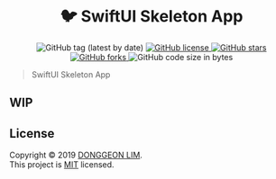 <h1 align="center">🐦 SwiftUI Skeleton App</h1>
<p align="center">
  <img alt="GitHub tag (latest by date)" src="https://img.shields.io/github/v/tag/PW486/swiftui-skeleton-app?color=orange&label=release&style=flat-square">
  <a href="https://github.com/PW486/swiftui-skeleton-app/blob/master/LICENSE">
    <img alt="GitHub license" src="https://img.shields.io/github/license/PW486/swiftui-skeleton-app?style=flat-square">
  </a>
  <a href="https://github.com/PW486/swiftui-skeleton-app/stargazers">
    <img alt="GitHub stars" src="https://img.shields.io/github/stars/PW486/swiftui-skeleton-app?style=flat-square&color=yellow">
  </a>
  <a href="https://github.com/PW486/swiftui-skeleton-app/network">
    <img alt="GitHub forks" src="https://img.shields.io/github/forks/PW486/swiftui-skeleton-app?style=flat-square">
  </a>
  <img alt="GitHub code size in bytes" src="https://img.shields.io/github/languages/code-size/PW486/swiftui-skeleton-app?style=flat-square&color=brown">
</p>

> SwiftUI Skeleton App

## WIP

## License

Copyright © 2019 [DONGGEON LIM](https://github.com/PW486).<br />
This project is [MIT](https://github.com/PW486/swiftui-skeleton-app/blob/master/LICENSE) licensed.
